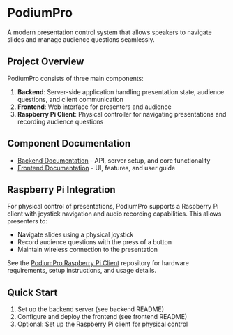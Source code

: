 # PodiumPro

A modern presentation control system that allows speakers to navigate slides and manage audience questions seamlessly.

## Project Overview

PodiumPro consists of three main components:

1. **Backend**: Server-side application handling presentation state, audience questions, and client communication
2. **Frontend**: Web interface for presenters and audience
3. **Raspberry Pi Client**: Physical controller for navigating presentations and recording audience questions

## Component Documentation

- [Backend Documentation](./backend/README.md) - API, server setup, and core functionality
- [Frontend Documentation](./frontend/README.md) - UI, features, and user guide

## Raspberry Pi Integration

For physical control of presentations, PodiumPro supports a Raspberry Pi client with joystick navigation and audio recording capabilities. This allows presenters to:

- Navigate slides using a physical joystick
- Record audience questions with the press of a button
- Maintain wireless connection to the presentation

See the [PodiumPro Raspberry Pi Client](https://github.com/bjarkividars/PodiumPro-pi-client) repository for hardware requirements, setup instructions, and usage details.

## Quick Start

1. Set up the backend server (see backend README)
2. Configure and deploy the frontend (see frontend README)
3. Optional: Set up the Raspberry Pi client for physical control
